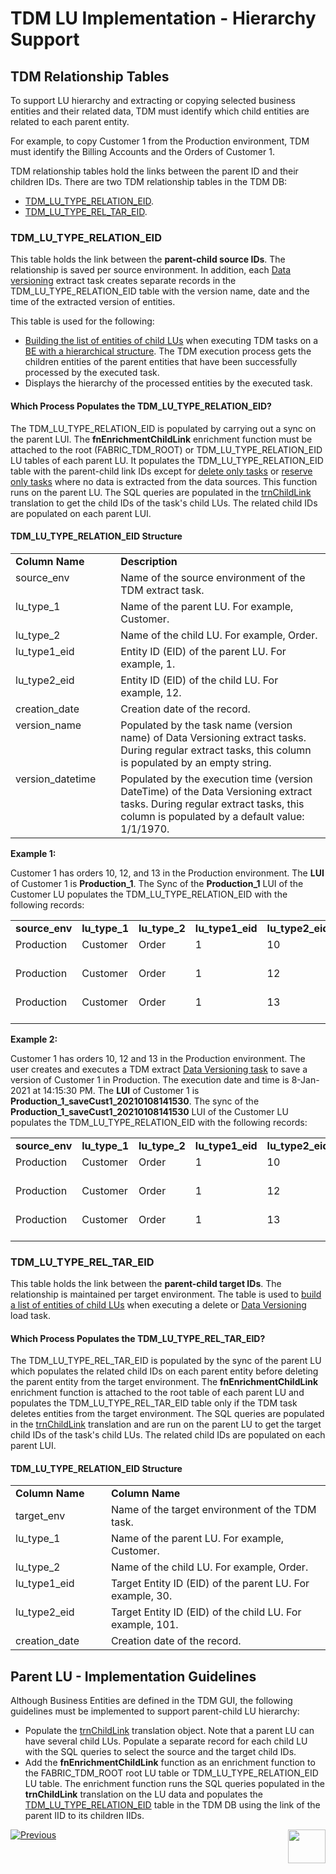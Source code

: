 # TDM LU Implementation - Hierarchy Support 

## TDM Relationship Tables

To support LU hierarchy and extracting or copying selected business entities and their related data, TDM must identify which child entities are related to each parent entity. 

For example, to copy Customer 1 from the Production environment, TDM must identify the Billing Accounts and the Orders of Customer 1. 

TDM relationship tables hold the links between the parent ID and their children IDs. There are two TDM relationship tables in the TDM DB:
- [TDM_LU_TYPE_RELATION_EID](#tdm_lu_type_relation_eid).
- [TDM_LU_TYPE_REL_TAR_EID](#tdm_lu_type_rel_tar_eid).

### TDM_LU_TYPE_RELATION_EID

This table holds the link between the **parent-child source IDs**. The relationship is saved per source environment. In addition, each [Data versioning](/articles/TDM/tdm_overview/02_tdm_glossary.md#data-versioning) extract task creates separate records in the TDM_LU_TYPE_RELATION_EID table with the version name, date and the time of the extracted version of entities.

This table is used for the following:
- [Building the list of entities of child LUs](/articles/TDM/tdm_architecture/03a_task_execution_building_entity_list_on_tasks_LUs.md#children-lus) when executing TDM tasks on a [BE with a hierarchical structure](/articles/TDM/tdm_overview/03_business_entity_overview.md#task-execution-of-hierarchical-business-entities). The TDM execution process gets the children entities of the parent entities that have been successfully processed by the executed task.
- Displays the hierarchy of the processed entities by the executed task.

#### Which Process Populates the TDM_LU_TYPE_RELATION_EID? 

The TDM_LU_TYPE_RELATION_EID is populated by carrying out a sync on the parent LUI. The **fnEnrichmentChildLink** enrichment function must be attached to the root (FABRIC_TDM_ROOT) or TDM_LU_TYPE_RELATION_EID LU tables of each parent LU. It populates the TDM_LU_TYPE_RELATION_EID table with the parent-child link IDs except for [delete only tasks](/articles/TDM/tdm_gui/19_delete_only_task.md) or [reserve only tasks](/articles/TDM/tdm_gui/20_reserve_only_task.md)  where no data is extracted from the data sources. This function runs on the parent LU. The SQL queries are populated in the [trnChildLink](/articles/TDM/tdm_implementation/04_fabric_tdm_library.md#trnchildlink) translation to get the child IDs of the task's child LUs. The related child IDs are populated on each parent LUI.

#### TDM_LU_TYPE_RELATION_EID Structure

<table width="900pxl">
<tbody>
<tr>
<td valign="top" width="200pxl"><strong>Column Name</strong></td>
<td valign="top" width="770pxl"><strong>Description</strong></td>
</tr>
<tr>
<td valign="top" width="200pxl">source_env</td>
<td valign="top" width="700pxl">Name of the source environment of the TDM extract task.</td>
</tr>
<tr>
<td valign="top" width="200pxl">lu_type_1</td>
<td valign="top" width="700pxl">Name of the parent LU. For example, Customer.</td>
</tr>
<tr>
<td valign="top" width="200pxl">lu_type_2</td>
<td valign="top" width="700pxl">Name of the child LU. For example, Order.</td>
</tr>
<tr>
<td valign="top" width="200pxl">lu_type1_eid</td>
<td valign="top" width="700pxl">Entity ID (EID) of the parent LU. For example, 1.</td>
</tr>
<tr>
<td valign="top" width="200pxl">lu_type2_eid</td>
<td valign="top" width="700pxl">Entity ID (EID) of the child LU. For example, 12.</td>
</tr>
<tr>
<td valign="top" width="200pxl">creation_date</td>
<td valign="top" width="700pxl">Creation date of the record.</td>
</tr>
<tr>
<td valign="top" width="200pxl">version_name</td>
<td valign="top" width="700pxl">Populated by the task name (version name) of Data Versioning extract tasks. During regular extract tasks, this column is populated by an empty string.</td>
</tr>
<tr>
<td valign="top" width="200pxl">version_datetime</td>
<td valign="top" width="700pxl">Populated by the execution time (version DateTime) of the Data Versioning extract tasks. During regular extract tasks, this column is populated by a default value: 1/1/1970.</td>
</tr>
</tbody>
</table>

**Example 1:**

Customer 1 has orders 10, 12, and 13 in the Production environment. The **LUI** of Customer 1 is **Production_1**. The Sync of the **Production_1** LUI of the Customer LU populates the TDM_LU_TYPE_RELATION_EID with the following records:

<table width="900pxl">
<tbody>
<tr>
<td valign="top" width="100pxl"><strong>source_env</strong></td>
<td valign="top" width="100pxl"><strong>lu_type_1</strong></td>
<td valign="top" width="100pxl"><strong>lu_type_2</strong></td>
<td valign="top" width="100pxl"><strong>lu_type1_eid</strong></td>
<td valign="top" width="100pxl"><strong>lu_type2_eid</strong></td>
<td valign="top" width="150pxl"><strong>creation_date</strong></td>
<td valign="top" width="100pxl"><strong>version_name</strong></td>
<td valign="top" width="150pxl"><strong>version_datetime</strong></td>
</tr>
<tr>
<td valign="top" width="100pxl">Production</td>
<td valign="top" width="100pxl">Customer</td>
<td valign="top" width="100pxl">Order</td>
<td valign="top" width="100pxl">1</td>
<td valign="top" width="100pxl">10</td>
<td valign="top" width="150pxl">1/8/2021 13:31:00</td>
<td valign="top" width="100pxl">&nbsp;</td>
<td valign="top" width="150pxl">1/1/1970 00:00:00</td>
</tr>
<tr>
<td valign="top" width="100pxl">Production</td>
<td valign="top" width="100pxl">Customer</td>
<td valign="top" width="100pxl">Order</td>
<td valign="top" width="100pxl">1</td>
<td valign="top" width="110pxl">12</td>
<td valign="top" width="150pxl">1/8/2021 13:31:00</td>
<td valign="top" width="100pxl">&nbsp;</td>
<td valign="top" width="150pxl">1/1/1970 00:00:00</td>
</tr>
<tr>
<td valign="top" width="100pxl">Production</td>
<td valign="top" width="100pxl">Customer</td>
<td valign="top" width="100pxl">Order</td>
<td valign="top" width="100pxl">1</td>
<td valign="top" width="100pxl">13</td>
<td valign="top" width="150pxl">1/8/2021 13:31:00</td>
<td valign="top" width="100pxl">&nbsp;</td>
<td valign="top" width="150pxl">1/1/1970 00:00:00</td>
</tr>
</tbody>
</table>

**Example 2:**

Customer 1 has orders 10, 12 and 13 in the Production environment. The user creates and executes a TDM extract [Data Versioning task](/articles/TDM/tdm_overview/02_tdm_glossary.md#data-flux) to save a version of Customer 1 in Production. The execution date and time is 8-Jan-2021 at 14:15:30 PM. The **LUI** of Customer 1 is **Production_1_saveCust1_20210108141530**. The sync of the **Production_1_saveCust1_20210108141530** LUI of the Customer LU populates the TDM_LU_TYPE_RELATION_EID with the following records:

<table width="900pxl">
<tbody>
<tr>
<td valign="top" width="100pxl"><strong>source_env</strong></td>
<td valign="top" width="100pxl"><strong>lu_type_1</strong></td>
<td valign="top" width="100pxl"><strong>lu_type_2</strong></td>
<td valign="top" width="100pxl"><strong>lu_type1_eid</strong></td>
<td valign="top" width="100pxl"><strong>lu_type2_eid</strong></td>
<td valign="top" width="150pxl"><strong>creation_date</strong></td>
<td valign="top" width="100pxl"><strong>version_name</strong></td>
<td valign="top" width="150pxl"><strong>version_datetime</strong></td>
</tr>
<tr>
<td valign="top" width="100pxl">Production</td>
<td valign="top" width="100pxl">Customer</td>
<td valign="top" width="100pxl">Order</td>
<td valign="top" width="100pxl">1</td>
<td valign="top" width="100pxl">10</td>
<td valign="top" width="150pxl">1/8/2021 14:15:30</td>
<td valign="top" width="100pxl">saveCust1</td>
<td valign="top" width="150pxl">1/8/2021 14:15:30</td>
</tr>
<tr>
<td valign="top" width="100pxl">Production</td>
<td valign="top" width="100pxl">Customer</td>
<td valign="top" width="100pxl">Order</td>
<td valign="top" width="100pxl">1</td>
<td valign="top" width="100pxl">12</td>
<td valign="top" width="150pxl">1/8/2021 14:15:30</td>
<td valign="top" width="100pxl">saveCust1</td>
<td valign="top" width="150pxl">1/8/2021 14:15:30</td>
</tr>
<tr>
<td valign="top" width="100pxl">Production</td>
<td valign="top" width="100pxl">Customer</td>
<td valign="top" width="100pxl">Order</td>
<td valign="top" width="100pxl">1</td>
<td valign="top" width="100pxl">13</td>
<td valign="top" width="150pxl">1/8/2021 14:15:30</td>
<td valign="top" width="100pxl">saveCust1</td>
<td valign="top" width="150pxl">1/8/2021 14:15:30</td>
</tr>
</tbody>
</table>



### TDM_LU_TYPE_REL_TAR_EID

This table holds the link between the **parent-child target IDs**. The relationship is maintained per target environment. The table is used to [build a list of entities of child LUs](/articles/TDM/tdm_architecture/03a_task_execution_building_entity_list_on_tasks_LUs.md#children-lus) when executing a delete or [Data Versioning](/articles/TDM/tdm_gui/18_load_task_data_versioning_mode.md) load task. 

#### Which Process Populates the TDM_LU_TYPE_REL_TAR_EID? 

The TDM_LU_TYPE_REL_TAR_EID is populated by the sync of the parent LU which populates the related child IDs on each parent entity before deleting the parent entity from the target environment.  The **fnEnrichmentChildLink** enrichment function is attached to the root table of each parent LU and populates the TDM_LU_TYPE_REL_TAR_EID table only if the TDM task deletes entities from the target environment. The SQL queries are populated in the [trnChildLink](/articles/TDM/tdm_implementation/04_fabric_tdm_library.md#trnchildlink) translation and are run on the parent LU to get the target child IDs of the task's child LUs. The related child IDs are populated on each parent LUI.


#### TDM_LU_TYPE_RELATION_EID Structure

<table width="900pxl">
<tbody>
<tr>
<td valign="top" width="200pxl"><strong>Column Name</strong></td>
<td valign="top" width="770pxl"><strong>Column Name</strong></td>
</tr>
<tr>
<td>target_env</td>
<td valign="top" width="700pxl">Name of the target environment of the TDM task.</td>
</tr>
<tr>
<td valign="top" width="200pxl">lu_type_1</td>
<td valign="top" width="700pxl">Name of the parent LU. For example, Customer.</td>
</tr>
<tr>
<td valign="top" width="200pxl">lu_type_2</td>
<td valign="top" width="700pxl">Name of the child LU. For example, Order.</td>
</tr>
<tr>
<td valign="top" width="200pxl">lu_type1_eid</td>
<td valign="top" width="700pxl">Target Entity ID (EID) of the parent LU. For example, 30.</td>
</tr>
<tr>
<td valign="top" width="200pxl">lu_type2_eid</td>
<td valign="top" width="700pxl">Target Entity ID (EID) of the child LU. For example, 101.</td>
</tr>
<tr>
<td valign="top" width="200pxl">creation_date</td>
<td valign="top" width="700pxl">Creation date of the record.</td>
</tr>
</tbody>
</table>


## Parent LU - Implementation Guidelines 

Although Business Entities are defined in the TDM GUI, the following guidelines must be implemented to support parent-child LU hierarchy:

- Populate the [trnChildLink](/articles/TDM/tdm_implementation/04_fabric_tdm_library.md#trnchildlink) translation object. Note that a parent LU can have several child LUs. Populate a separate record for each child LU with the SQL queries to select the source and the target child IDs.
-  Add the **fnEnrichmentChildLink** function as an enrichment function to the FABRIC_TDM_ROOT root LU table or TDM_LU_TYPE_RELATION_EID LU table. The enrichment function runs the SQL queries populated in the **trnChildLink** translation on the LU data and populates the [TDM_LU_TYPE_RELATION_EID](#tdm_lu_type_relation_eid) table in the TDM DB using the link of the parent IID to its children IIDs.



[![Previous](/articles/images/Previous.png)](05_tdm_lu_implementation_general.md)[<img align="right" width="60" height="54" src="/articles/images/Next.png">](07_tdm_implementation_parameters_handling.md)

